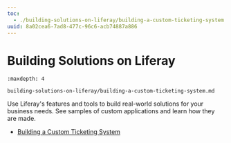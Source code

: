 ```yaml
---
toc:
  - ./building-solutions-on-liferay/building-a-custom-ticketing-system.md
uuid: 8a02cea6-7ad8-477c-96c6-acb74887a886
---
```

# Building Solutions on Liferay

```{toctree}
:maxdepth: 4

building-solutions-on-liferay/building-a-custom-ticketing-system.md
```

Use Liferay's features and tools to build real-world solutions for your business needs. See samples of custom applications and learn how they are made.

- [Building a Custom Ticketing System](./building-solutions-on-liferay/building-a-custom-ticketing-system.md)
